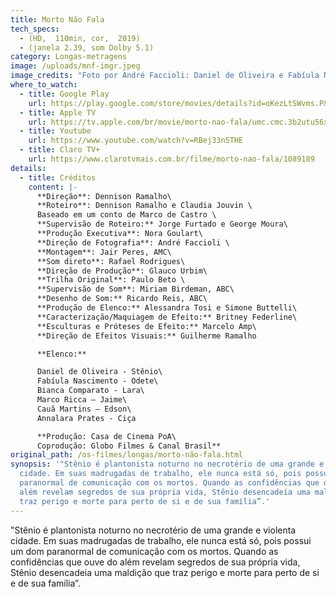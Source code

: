 ```yaml
---
title: Morto Não Fala
tech_specs:
  - (HD,  110min, cor,  2019)
  - (janela 2.39, som Dolby 5.1)
category: Longas-metragens
image: /uploads/mnf-imgr.jpeg
image_credits: "Foto por André Faccioli: Daniel de Oliveira e Fabíula Nascimento"
where_to_watch:
  - title: Google Play
    url: https://play.google.com/store/movies/details?id=oKezLtSWvms.P&pli=1
  - title: Apple TV
    url: https://tv.apple.com/br/movie/morto-nao-fala/umc.cmc.3b2utu56x13h5nvz87bl50ewj?action=play
  - title: Youtube
    url: https://www.youtube.com/watch?v=RBej33n5THE
  - title: Claro TV+
    url: https://www.clarotvmais.com.br/filme/morto-nao-fala/1089189
details:
  - title: Créditos
    content: |-
      **Direção**: Dennison Ramalho\
      **Roteiro**: Dennison Ramalho e Claudia Jouvin \
      Baseado em um conto de Marco de Castro \
      **Supervisão de Roteiro:** Jorge Furtado e George Moura\
      **Produção Executiva**: Nora Goulart\
      **Direção de Fotografia**: André Faccioli \
      **Montagem**: Jair Peres, AMC\
      **Som direto**: Rafael Rodrigues\
      **Direção de Produção**: Glauco Urbim\
      **Trilha Original**: Paulo Beto \
      **Supervisão de Som**: Miriam Birdeman, ABC\
      **Desenho de Som:** Ricardo Reis, ABC\
      **Produção de Elenco:** Alessandra Tosi e Simone Buttelli\
      **Caracterização/Maquiagem de Efeito:** Britney Federline\
      **Esculturas e Próteses de Efeito:** Marcelo Amp\
      **Direção de Efeitos Visuais:** Guilherme Ramalho

      **Elenco:** 

      Daniel de Oliveira - Stênio\
      Fabíula Nascimento - Odete\
      Bianca Comparato - Lara\
      Marco Ricca – Jaime\
      Cauã Martins – Edson\
      Annalara Prates - Ciça

      **Produção: Casa de Cinema PoA\
      Coprodução: Globo Filmes & Canal Brasil**
original_path: /os-filmes/longas/morto-não-fala.html
synopsis: '"Stênio é plantonista noturno no necrotério de uma grande e violenta
  cidade. Em suas madrugadas de trabalho, ele nunca está só, pois possui um dom
  paranormal de comunicação com os mortos. Quando as confidências que ouve do
  além revelam segredos de sua própria vida, Stênio desencadeia uma maldição que
  traz perigo e morte para perto de si e de sua família”.'
---
```

"Stênio é plantonista noturno no necrotério de uma grande e violenta cidade. Em suas madrugadas de trabalho, ele nunca está só, pois possui um dom paranormal de comunicação com os mortos. Quando as confidências que ouve do além revelam segredos de sua própria vida, Stênio desencadeia uma maldição que traz perigo e morte para perto de si e de sua família”.